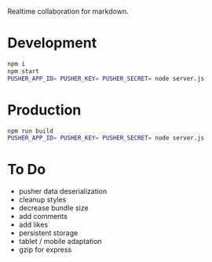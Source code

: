 Realtime collaboration for markdown.

# Development
```bash
npm i
npm start
PUSHER_APP_ID= PUSHER_KEY= PUSHER_SECRET= node server.js
```


# Production
```bash
npm run build
PUSHER_APP_ID= PUSHER_KEY= PUSHER_SECRET= node server.js
```

# To Do
* pusher data deserialization
* cleanup styles
* decrease bundle size
* add comments
* add likes
* persistent storage
* tablet / mobile adaptation
* gzip for express
